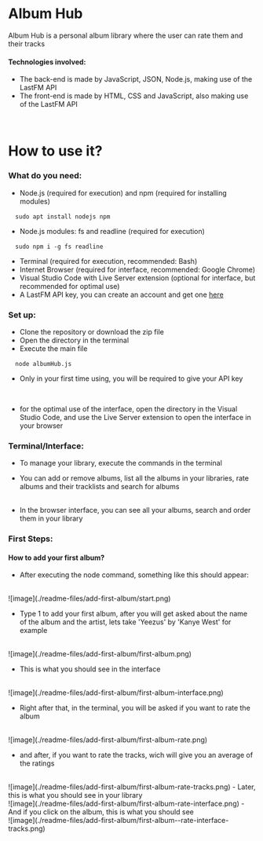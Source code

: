 # Album Hub

Album Hub is a personal album library where the user can rate them and their tracks

#### Technologies involved:
 - The back-end is made by JavaScript, JSON, Node.js, making use of the LastFM API
 - The front-end is made by HTML, CSS and JavaScript, also making use of the LastFM API

<br>

# How to use it?

### What do you need:
  
  - Node.js (required for execution) and npm (required for installing modules)
  ```
    sudo apt install nodejs npm
  ```
  - Node.js modules: fs and readline (required for execution)
  ```
    sudo npm i -g fs readline
  ```
  - Terminal (required for execution, recommended: Bash) 
  - Internet Browser (required for interface, recommended: Google Chrome) 
  - Visual Studio Code with Live Server extension (optional for interface, but recommended for optimal use)
  - A LastFM API key, you can create an account and get one [here](https://www.last.fm/api#getting-started)

### Set up:

  - Clone the repository or download the zip file
  - Open the directory in the terminal
  - Execute the main file
  ```
    node albumHub.js
  ```
  - Only in your first time using, you will be required to give your API key

  <br>

  - for the optimal use of the interface, open the directory in the Visual Studio Code, and use the Live Server extension to open the interface in your browser

### Terminal/Interface:

  - To manage your library, execute the commands in the terminal
  - You can add or remove albums, list all the albums in your libraries, rate albums and their tracklists and search for albums 
  <br><br>

  - In the browser interface, you can see all your albums, search and order them in your library

### First Steps:

  #### How to add your first album?
  - After executing the node command, something like this should appear:
  <br>
  ![image](./readme-files/add-first-album/start.png)
  
  - Type 1 to add your first album, after you will get asked about the name of the album and the artist, lets take 'Yeezus' by 'Kanye West' for example
  <br>
  ![image](./readme-files/add-first-album/first-album.png)

  - This is what you should see in the interface
  <br>
  ![image](./readme-files/add-first-album/first-album-interface.png)

  - Right after that, in the terminal, you will be asked if you want to rate the album
  <br>
  ![image](./readme-files/add-first-album/first-album-rate.png)

  - and after, if you want to rate the tracks, wich will give you an average of the ratings
  <br>
  ![image](./readme-files/add-first-album/first-album-rate-tracks.png)
  - Later, this is what you should see in your library
  <br>
  ![image](./readme-files/add-first-album/first-album-rate-interface.png)
  - And if you click on the album, this is what you should see
  <br>
  ![image](./readme-files/add-first-album/first-album--rate-interface-tracks.png)